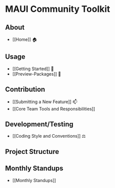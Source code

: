 # MAUI Community Toolkit

## About
* [[Home]] 🏠 

## Usage
* [[Getting Started]] 🙌
* [[Preview-Packages]] 🌙

## Contribution
* [[Submitting a New Feature]] 📫
* [[Core Team Tools and Responsibilities]]

## Development/Testing
* [[Coding Style and Conventions]] ⚖

## Project Structure

## Monthly Standups
* [[Monthly Standups]]
